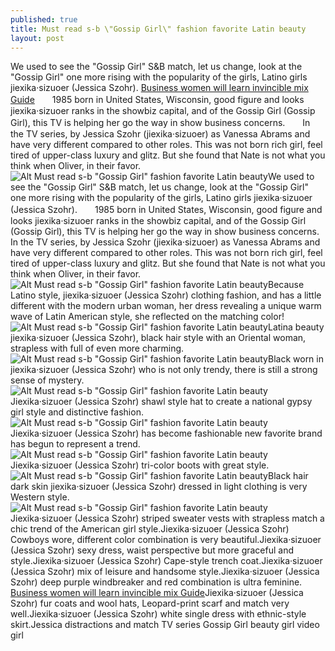 ```yaml
---
published: true
title: Must read s-b \"Gossip Girl\" fashion favorite Latin beauty
layout: post
---
```

We used to see the \"Gossip Girl\" S&B match, let us change, look at the \"Gossip Girl\" one more rising with the popularity of the girls, Latino girls jiexika·sizuoer (Jessica Szohr). [Business women will learn invincible mix Guide](http://www.mkfans.com/2016/01/30/business-women-will-learn-invincible-mix-guide/)　　1985 born in United States, Wisconsin, good figure and looks jiexika·sizuoer ranks in the showbiz capital, and of the Gossip Girl (Gossip Girl), this TV is helping her go the way in show business concerns.　　In the TV series, by Jessica Szohr (jiexika·sizuoer) as Vanessa Abrams and have very different compared to other roles. This was not born rich girl, feel tired of upper-class luxury and glitz. But she found that Nate is not what you think when Oliver, in their favor.![Alt Must read s-b \"Gossip Girl\" fashion favorite Latin beauty](https://c2.staticflickr.com/2/1545/25613736432_0c80734297_z.jpg)We used to see the \"Gossip Girl\" S&B match, let us change, look at the \"Gossip Girl\" one more rising with the popularity of the girls, Latino girls jiexika·sizuoer (Jessica Szohr).　　1985 born in United States, Wisconsin, good figure and looks jiexika·sizuoer ranks in the showbiz capital, and of the Gossip Girl (Gossip Girl), this TV is helping her go the way in show business concerns. In the TV series, by Jessica Szohr (jiexika·sizuoer) as Vanessa Abrams and have very different compared to other roles. This was not born rich girl, feel tired of upper-class luxury and glitz. But she found that Nate is not what you think when Oliver, in their favor.![Alt Must read s-b \"Gossip Girl\" fashion favorite Latin beauty](https://c2.staticflickr.com/2/1455/25434035120_6c05353b68_z.jpg)Because Latino style, jiexika·sizuoer (Jessica Szohr) clothing fashion, and has a little different with the modern urban woman, her dress revealing a unique warm wave of Latin American style, she reflected on the matching color!![Alt Must read s-b \"Gossip Girl\" fashion favorite Latin beauty](https://c2.staticflickr.com/2/1604/25639702951_c0c07f12d6_z.jpg)Latina beauty jiexika·sizuoer (Jessica Szohr), black hair style with an Oriental woman, strapless with full of even more charming.![Alt Must read s-b \"Gossip Girl\" fashion favorite Latin beauty](https://c2.staticflickr.com/2/1459/25708722656_f1f6955821_z.jpg)Black worn in jiexika·sizuoer (Jessica Szohr) who is not only trendy, there is still a strong sense of mystery.![Alt Must read s-b \"Gossip Girl\" fashion favorite Latin beauty](https://c2.staticflickr.com/2/1632/25639720611_fe5b988ee7_b.jpg)Jiexika·sizuoer (Jessica Szohr) shawl style hat to create a national gypsy girl style and distinctive fashion.![Alt Must read s-b \"Gossip Girl\" fashion favorite Latin beauty](https://c2.staticflickr.com/2/1687/25639751141_2b3f4fe146_b.jpg)Jiexika·sizuoer (Jessica Szohr) has become fashionable new favorite brand has begun to represent a trend.![Alt Must read s-b \"Gossip Girl\" fashion favorite Latin beauty](https://c2.staticflickr.com/2/1450/25708770956_d3e02a4a70_b.jpg)Jiexika·sizuoer (Jessica Szohr) tri-color boots with great style.![Alt Must read s-b \"Gossip Girl\" fashion favorite Latin beauty](https://c2.staticflickr.com/2/1464/25434109680_66b20ef734_b.jpg)Black hair dark skin jiexika·sizuoer (Jessica Szohr) dressed in light clothing is very Western style.![Alt Must read s-b \"Gossip Girl\" fashion favorite Latin beauty](https://c2.staticflickr.com/2/1698/25434118540_5aca683b19_z.jpg)Jiexika·sizuoer (Jessica Szohr) striped sweater vests with strapless match a chic trend of the American girl style.Jiexika·sizuoer (Jessica Szohr) Cowboys wore, different color combination is very beautiful.Jiexika·sizuoer (Jessica Szohr) sexy dress, waist perspective but more graceful and style.Jiexika·sizuoer (Jessica Szohr) Cape-style trench coat.Jiexika·sizuoer (Jessica Szohr) mix of leisure and handsome style.Jiexika·sizuoer (Jessica Szohr) deep purple windbreaker and red combination is ultra feminine. [Business women will learn invincible mix Guide](http://www.mkfans.com/2016/01/30/business-women-will-learn-invincible-mix-guide/)Jiexika·sizuoer (Jessica Szohr) fur coats and wool hats, Leopard-print scarf and match very well.Jiexika·sizuoer (Jessica Szohr) white single dress with ethnic-style skirt.Jessica distractions and match TV series Gossip Girl beauty girl video girl